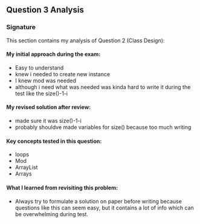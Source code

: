 ## Question 3 Analysis
### Signature

This section contains my analysis of Question 2 (Class Design):

#### My initial approach during the exam:
- Easy to understand
- knew i needed to create new instance 
- I knew mod was needed
- although i need what was needed was kinda hard to write it during the test like the size()-1-i
  
#### My revised solution after review:
- made sure it was size()-1-i
- probably shouldve made variables for size() because too much writing
  
#### Key concepts tested in this question:
- loops
- Mod
- ArrayList
- Arrays
  
#### What I learned from revisiting this problem:
- Always try to formulate a solution on paper before writing because questions like this can seem easy, but it contains a lot of info which can be overwhelming during test.

